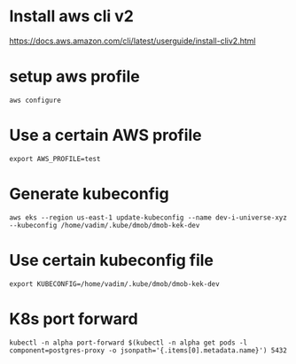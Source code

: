 # Install aws cli v2 
https://docs.aws.amazon.com/cli/latest/userguide/install-cliv2.html

# setup aws profile 
```
aws configure
```

# Use a certain AWS profile

```
export AWS_PROFILE=test
```

# Generate kubeconfig 
```
aws eks --region us-east-1 update-kubeconfig --name dev-i-universe-xyz --kubeconfig /home/vadim/.kube/dmob/dmob-kek-dev
```

# Use certain kubeconfig file
```
export KUBECONFIG=/home/vadim/.kube/dmob/dmob-kek-dev
```


# K8s port forward
```
kubectl -n alpha port-forward $(kubectl -n alpha get pods -l component=postgres-proxy -o jsonpath='{.items[0].metadata.name}') 5432
